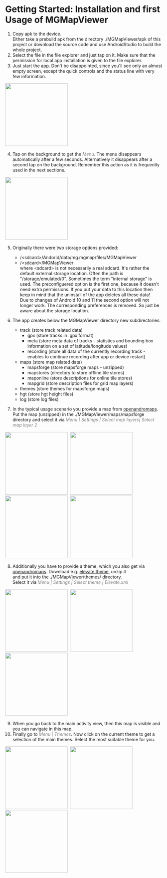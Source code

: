 # Getting Started: Installation and first Usage of MGMapViewer

1. Copy apk to the device.<br/>
Either take a prebuild apk from the directory ./MGMapViewer/apk of this project or download the source code 
and use AndroidStudio to build the whole project.
2. Select the file in the file explorer and just tap on it.
Make sure that the permission for local app installation is given to the file explorer.
3. Just start the app.
Don't be disappointed, since you'll see only an almost empty screen, 
except the quick controls and the status line with very few information.

<img src="./background.png" width="200" />&nbsp;

 
4. Tap on the background to get the <span style="color:gray">*Menu*</span>. The menu disappears automatically after a few seconds.
Alternatively it disappears after a second tap on the background. Remember this action as it is frequently used in the next sections.

<img src="./Menu.png" width="200" />&nbsp;

5. Originally there were two storage options provided:
    - /\<sdcard>/Andorid/data/mg.mgmap/files/MGMapViewer
    - /\<sdcard>/MGMapViewer  
  where \<sdcard> is not necessarily a real sdcard. It's rather the default external storage location. Often the path is "/storage/emulated/0".
  Sometimes the term "internal storage" is used. The preconfiguered option is the first one, because it doesn't need extra permissions. 
  If you put your data to this location then keep in mind 
  that the uninstall of the app deletes all these data! <br/>
  Due to changes of Android 10 and 11 the second option will not longer work. The corresponding preferences is removed.
  So just be aware about the storage location.

6. The app creates below the MGMapViewer directory new subdirectories:
    - track (store track related data)
      - gpx (store tracks in .gpx format)
      - meta (store meta data of tracks - statistics and bounding box information on a set of latitude/longitude values)
      - recording (store all data of the currently recording track - enables to continue recording after app or device restart)
    - maps (store map related data)
      - mapsforge (store mapsforge maps - unzipped)
      - mapstores (directory to store offline tile stores)
      - maponline (store descriptions for online tile stores)
      - mapgrid (store description files for grid map layers)
    - themes (store themes for mapsforge maps)
    - hgt (store hgt height files)
    - log (store log files)
7. In the typical usage scenario you provide a map from [openandromaps](https://www.openandromaps.org/). 
   Put the map (unzipped) in the ./MGMapViewer/maps/mapsforge directory and select it via
   <span style="color:gray">*Menu | Settings | Select map layers| Select map layer 2*</span>

<img src="./Menu_Settings.png" width="200" />&nbsp;
<img src="./settings_select_map_layers.png" width="200" />&nbsp;
<img src="./select_map_layers_2.png" width="200" />&nbsp;
<img src="./selectMap2.png" width="200" />&nbsp;

8. Additionally you have to provide a theme, which you also get via [openandromaps](https://www.openandromaps.org/). 
   Download e.g. [elevate theme](https://www.openandromaps.org/wp-content/users/tobias/Elevate.zip), unzip it <br/> and 
   put it into the ./MGMapViewer/themes/ directory.  
   Select it via <span style="color:gray">*Menu | Settings | Select theme | Elevate.xml*</span>

<img src="./Menu_Settings.png" width="200" />&nbsp;
<img src="./settings_select_theme.png" width="200" />&nbsp;
<img src="./settings_theme.png" width="200" />&nbsp;

9. When you go back to the main activity view, then this map is visible and you can navigate in this map.
10. Finally go to <span style="color:gray">*Menu | Themes*</span>. Now click on the current theme to get a 
   selection of the main themes. Select the most suitable theme for you. 
   
<img src="./Menu_Themes.png" width="200" />&nbsp;
<img src="./themes.png" width="200" />&nbsp;
<img src="./themes2.png" width="200" />&nbsp;
 


  
